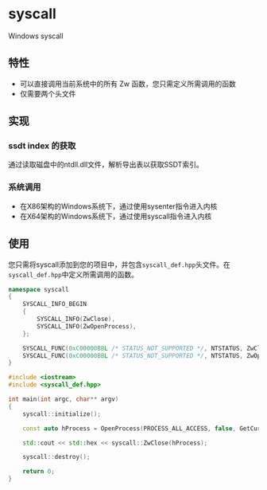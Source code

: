 # syscall
Windows syscall

## 特性

* 可以直接调用当前系统中的所有 Zw 函数，您只需定义所需调用的函数
* 仅需要两个头文件

## 实现

### ssdt index 的获取

通过读取磁盘中的ntdll.dll文件，解析导出表以获取SSDT索引。

### 系统调用

* 在X86架构的Windows系统下，通过使用sysenter指令进入内核
* 在X64架构的Windows系统下，通过使用syscall指令进入内核

## 使用

您只需将syscall添加到您的项目中，并包含`syscall_def.hpp`头文件。在`syscall_def.hpp`中定义所需调用的函数。

```C++
namespace syscall 
{
    SYSCALL_INFO_BEGIN
    {
        SYSCALL_INFO(ZwClose),
        SYSCALL_INFO(ZwOpenProcess),
    };

    SYSCALL_FUNC(0xC00000BBL /* STATUS_NOT_SUPPORTED */, NTSTATUS, ZwClose);
    SYSCALL_FUNC(0xC00000BBL /* STATUS_NOT_SUPPORTED */, NTSTATUS, ZwOpenProcess);
}
```

```c++
#include <iostream>
#include <syscall_def.hpp>

int main(int argc, char** argv)
{
    syscall::initialize();

    const auto hProcess = OpenProcess(PROCESS_ALL_ACCESS, false, GetCurrentProcessId());

    std::cout << std::hex << syscall::ZwClose(hProcess);

    syscall::destroy();

    return 0;
}
```

